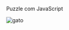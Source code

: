 Puzzle com JavaScript

![gato](https://github.com/leobatista3/Puzzle/assets/72052192/6eeed853-f863-4d29-af78-96df796e861e)
